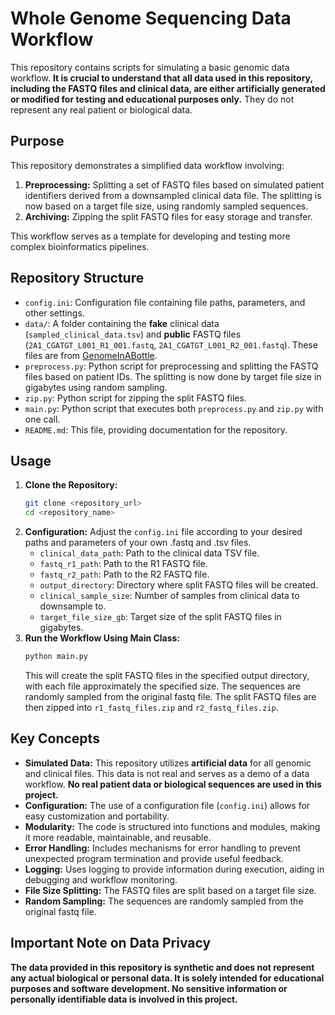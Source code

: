 # Whole Genome Sequencing Data Workflow

This repository contains scripts for simulating a basic genomic data workflow. **It is crucial to understand that all data used in this repository, including the FASTQ files and clinical data, are either artificially generated or modified for testing and educational purposes only.** They do not represent any real patient or biological data.

## Purpose

This repository demonstrates a simplified data workflow involving:

1.  **Preprocessing:** Splitting a set of FASTQ files based on simulated patient identifiers derived from a downsampled clinical data file. The splitting is now based on a target file size, using randomly sampled sequences.
2.  **Archiving:** Zipping the split FASTQ files for easy storage and transfer.

This workflow serves as a template for developing and testing more complex bioinformatics pipelines.

## Repository Structure

*   `config.ini`: Configuration file containing file paths, parameters, and other settings.
*   `data/`: A folder containing the **fake** clinical data (`sampled_clinical_data.tsv`) and **public** FASTQ files (`2A1_CGATGT_L001_R1_001.fastq`, `2A1_CGATGT_L001_R2_001.fastq`). These files are from [GenomeInABottle](https://github.com/genome-in-a-bottle/giab_data_indexes).
*   `preprocess.py`: Python script for preprocessing and splitting the FASTQ files based on patient IDs. The splitting is now done by target file size in gigabytes using random sampling.
*   `zip.py`: Python script for zipping the split FASTQ files.
*   `main.py`: Python script that executes both `preprocess.py` and `zip.py` with one call.
*   `README.md`: This file, providing documentation for the repository.

## Usage

1.  **Clone the Repository:**
    ```bash
    git clone <repository_url>
    cd <repository_name>
    ```
2.  **Configuration:** Adjust the `config.ini` file according to your desired paths and parameters of your own .fastq and .tsv files.
    *   `clinical_data_path`: Path to the clinical data TSV file.
    *   `fastq_r1_path`: Path to the R1 FASTQ file.
    *   `fastq_r2_path`: Path to the R2 FASTQ file.
    *   `output_directory`: Directory where split FASTQ files will be created.
    *   `clinical_sample_size`: Number of samples from clinical data to downsample to.
    *   `target_file_size_gb`: Target size of the split FASTQ files in gigabytes.
3.  **Run the Workflow Using Main Class:**
    ```bash
    python main.py
    ```
    This will create the split FASTQ files in the specified output directory, with each file approximately the specified size. The sequences are randomly sampled from the original fastq file.  The split FASTQ files are then zipped into `r1_fastq_files.zip` and `r2_fastq_files.zip`.

## Key Concepts

*   **Simulated Data:** This repository utilizes **artificial data** for all genomic and clinical files. This data is not real and serves as a demo of a data workflow. **No real patient data or biological sequences are used in this project.**
*   **Configuration:** The use of a configuration file (`config.ini`) allows for easy customization and portability.
*   **Modularity:** The code is structured into functions and modules, making it more readable, maintainable, and reusable.
*   **Error Handling:** Includes mechanisms for error handling to prevent unexpected program termination and provide useful feedback.
*   **Logging:** Uses logging to provide information during execution, aiding in debugging and workflow monitoring.
*   **File Size Splitting:** The FASTQ files are split based on a target file size.
*   **Random Sampling:** The sequences are randomly sampled from the original fastq file.

## Important Note on Data Privacy

**The data provided in this repository is synthetic and does not represent any actual biological or personal data. It is solely intended for educational purposes and software development. No sensitive information or personally identifiable data is involved in this project.**
